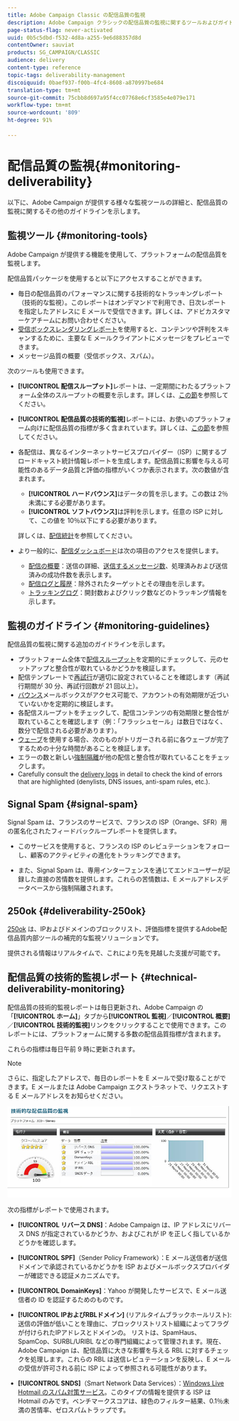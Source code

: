```yaml
---
title: Adobe Campaign Classic の配信品質の監視
description: Adobe Campaign クラシックの配信品質の監視に関するツールおよびガイドラインについて説明します。
page-status-flag: never-activated
uuid: 0b5c5dbd-f532-4d8a-a255-9e6d88357d8d
contentOwner: sauviat
products: SG_CAMPAIGN/CLASSIC
audience: delivery
content-type: reference
topic-tags: deliverability-management
discoiquuid: 0baef937-f00b-4fc4-8608-a870997be684
translation-type: tm+mt
source-git-commit: 75cbb8d697a95f4cc07768e6cf3585e4e079e171
workflow-type: tm+mt
source-wordcount: '809'
ht-degree: 91%

---
```



# 配信品質の監視{#monitoring-deliverability}

以下に、Adobe Campaign が提供する様々な監視ツールの詳細と、配信品質の監視に関するその他のガイドラインを示します。

## 監視ツール {#monitoring-tools}

Adobe Campaign が提供する機能を使用して、プラットフォームの配信品質を監視します。

配信品質パッケージを使用すると以下にアクセスすることができます。

* 毎日の配信品質のパフォーマンスに関する技術的なトラッキングレポート（技術的な監視）。このレポートはオンデマンドで利用でき、日次レポートを指定したアドレスに E メールで受信できます。詳しくは、アドビカスタマーケアチームにお問い合わせください。
* [受信ボックスレンダリングレポート](../../delivery/using/inbox-rendering.md)を使用すると、コンテンツや評判をスキャンするために、主要な E メールクライアントにメッセージをプレビューできます。
* メッセージ品質の概要（受信ボックス、スパム）。

次のツールも使用できます。

* **[!UICONTROL 配信スループット]**&#x200B;レポートは、一定期間にわたるプラットフォーム全体のスループットの概要を示します。詳しくは、[この節](../../reporting/using/global-reports.md#delivery-throughput)を参照してください。
* **[!UICONTROL 配信品質の技術的監視]**&#x200B;レポートには、お使いのプラットフォーム向けに配信品質の指標が多く含まれています。詳しくは、[この節](#technical-deliverability-monitoring)を参照してください。
* 各配信は、異なるインターネットサービスプロバイダー（ISP）に関するブロードキャスト統計情報レポートを生成します。配信品質に影響を与える可能性のあるデータ品質と評価の指標がいくつか表示されます。次の数値が含まれます。
   * **[!UICONTROL ハードバウンス]**&#x200B;はデータの質を示します。この数は 2％未満にする必要があります。
   * **[!UICONTROL ソフトバウンス]**&#x200B;は評判を示します。任意の ISP に対して、この値を 10％以下にする必要があります。

   詳しくは、[配信統計](../../reporting/using/global-reports.md#delivery-statistics)を参照してください。
* より一般的に、[配信ダッシュボード](../../delivery/using/monitoring-a-delivery.md#delivery-dashboard)は次の項目のアクセスを提供します。
   * [配信の概要](../../delivery/using/monitoring-a-delivery.md#delivery-summary)：送信の詳細、[送信するメッセージ数](../../delivery/using/monitoring-a-delivery.md#number-of-messages-sent)、処理済みおよび送信済みの成功件数を表示します。
   * [配信ログと履歴](../../delivery/using/monitoring-a-delivery.md#delivery-logs-and-history)：除外されたターゲットとその理由を示します。
   * [トラッキングログ](../../delivery/using/monitoring-a-delivery.md#tracking-logs)：開封数およびクリック数などのトラッキング情報を示します。

## 監視のガイドライン {#monitoring-guidelines}

配信品質の監視に関する追加のガイドラインを示します。

* プラットフォーム全体で[配信スループット](../../reporting/using/global-reports.md#delivery-throughput)を定期的にチェックして、元のセットアップと整合性が取れているかどうかを検証します。
* 配信テンプレートで[再試行](../../delivery/using/understanding-delivery-failures.md#retries-after-a-delivery-temporary-failure)が適切に設定されていることを確認します（再試行期間が 30 分、再試行回数が 21 回以上）。
* [バウンス](../../delivery/using/understanding-delivery-failures.md#bounce-mail-management)メールボックスがアクセス可能で、アカウントの有効期限が近づいていないかを定期的に検証します。
* 各配信スループットをチェックして、配信コンテンツの有効期限と整合性が取れていることを確認します（例：「フラッシュセール」は数日ではなく、数分で配信される必要があります）。
* [ウェーブ](../../delivery/using/steps-sending-the-delivery.md#sending-using-multiple-waves)を使用する場合、次のものがトリガーされる前に各ウェーブが完了するための十分な時間があることを検証します。
* エラーの数と新しい[強制隔離](../../delivery/using/understanding-quarantine-management.md)が他の配信と整合性が取れていることをチェックします。
* Carefully consult the [delivery logs](../../delivery/using/monitoring-a-delivery.md#delivery-logs-and-history) in detail to check the kind of errors that are highlighted (denylists, DNS issues, anti-spam rules, etc.).

## Signal Spam {#signal-spam}

Signal Spam は、フランスのサービスで、フランスの ISP（Orange、SFR）用の匿名化されたフィードバックループレポートを提供します。

* このサービスを使用すると、フランスの ISP のレピュテーションをフォローし、顧客のアクティビティの進化をトラッキングできます。

* また、Signal Spam は、専用インターフェンスを通じてエンドユーザーが記録した直接の苦情数を提供します。これらの苦情数は、E メールアドレスデータベースから強制隔離されます。

## 250ok {#deliverability-250ok}

[250ok](https://250ok.com/) は、IPおよびドメインのブロックリスト、評価指標を提供するAdobe配信品質内部ツールの補完的な監視ソリューションです。

提供される情報はリアルタイムで、これにより先を見越した支援が可能です。

## 配信品質の技術的監視レポート {#technical-deliverability-monitoring}

配信品質の技術的監視レポートは毎日更新され、Adobe Campaign の「**[!UICONTROL ホーム]**」タブから&#x200B;**[!UICONTROL 監視]**／**[!UICONTROL 概要]**／**[!UICONTROL 技術的監視]**&#x200B;リンクをクリックすることで使用できます。このレポートには、プラットフォームに関する多数の配信品質指標が含まれます。

これらの指標は毎日午前 9 時に更新されます。

>[!NOTE]
>
>さらに、指定したアドレスで、毎日のレポートを E メールで受け取ることができます。E メールまたは Adobe Campaign エクストラネットで、リクエストする E メールアドレスをお知らせください。

![](assets/s_tn_del_monitoring.png)

次の指標がレポートで使用されます。

* **[!UICONTROL リバース DNS]**：Adobe Campaign は、IP アドレスにリバース DNS が指定されているかどうか、およびこれが IP を正しく指しているかどうかを確認します。

* **[!UICONTROL SPF]**（Sender Policy Framework）：E メール送信者が送信ドメインで承認されているかどうかを ISP およびメールボックスプロバイダーが確認できる認証メカニズムです。

* **[!UICONTROL DomainKeys]**：Yahoo が開発したサービスで、E メール送信者の ID を認証するためのものです。

* **[!UICONTROL IPおよびRBLドメイン]** (リアルタイムブラックホールリスト):送信の評価が低いことを理由に、ブロックリストリスト組織によってフラグが付けられたIPアドレスとドメインの。 リストは、SpamHaus、SpamCop、SURBL/URIBL などの専門組織によって管理されます。現在、Adobe Campaign は、配信品質に大きな影響を与える RBL に対するチェックを処理します。これらの RBL は送信レピュテーションを反映し、E メールの受信が許可される前に ISP によって参照される可能性があります。

* **[!UICONTROL SNDS]**（Smart Network Data Services）：[Windows Live Hotmail のスパム対策サービス](https://sendersupport.olc.protection.outlook.com/snds/FAQ.aspx)。このタイプの情報を提供する ISP は Hotmail のみです。ベンチマークスコアは、緑色のフィルター結果、0.1％未満の苦情率、ゼロスパムトラップです。

<!--### Delivery Reports - Broadcast Statistics {#broadcast-statistics}

Each delivery will generate a broadcast statistics report when you open a delivery in the “Deliveries List”, which includes some reputation metrics that may impact your deliverability.-->
